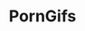 ---
title: PornGifs
crosslinks:
- nsfw
- livven
- BustyPetite
- Kappa
- CandyCovered
- SauceForGif
- realsexyselfies
- JavPreview
- HaleyReed
---